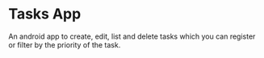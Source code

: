 # Tasks App

<p> An android app to create, edit, list and delete tasks which you can register or filter by the priority of the task. </p>
